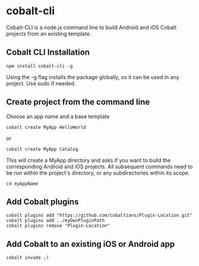# cobalt-cli

Cobalt-CLI is a node.js command line to build Android and iOS Cobalt projects from an existing template.

## Cobalt CLI Installation

    npm install cobalt-cli -g

Using the -g flag installs the package globally, so it can be used in any project. Use sudo if needed.

## Create project from the command line

Choose an app name and a base template

    cobalt create MyApp HelloWorld

or
    
    cobalt create MyApp Catalog
    
This will create a MyApp directory and asks if you want to build the corresponding Android and iOS projects.
All subsequent commands need to be run within the project's directory, or any subdirectories within its scope.

    cd myAppName

  
## Add Cobalt plugins

    cobalt plugins add "https://github.com/cobaltians/Plugin-Location.git"
    cobalt plugins add ../myOwnPluginPath
    cobalt plugins remove "Plugin-Location"
  

## Add Cobalt to an existing iOS or Android app

    
    cobalt invade ;)

